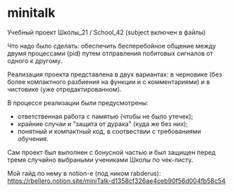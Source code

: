 # minitalk
Учебный проект Школы_21 / School_42 (subject включен в файлы)

Что надо было сделать:
обеспечить бесперебойное общение между двумя процессами (pid) путем отправления побитовых сигналов от одного к другому.

Реализация проекта представлена в двух вариантах: в черновике (без более компактного разбиения на функции и с комментариями) и в чистовике (уже отредактированном).

В процессе реализации были предусмотрены: 
- ответственная работа с памятью (чтобы не было утечек);
- крайние случаи и "защита от дурака" (куда же без них);
- понятный и компактный код, в соотвествии с требованиями обучения.

Сам проект был выполнен с бонусной частью и был защищен перед тремя случайно выбраными учениками Школы по чек-листу.

Мой гайд по нему в notion-e (под ником rabderus):
https://rbellero.notion.site/miniTalk-d1358cf326ae4ceb90f56d004fb58c54
